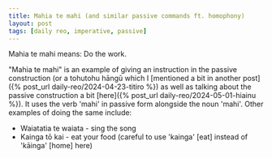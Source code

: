 ```yaml
---
title: Mahia te mahi (and similar passive commands ft. homophony)
layout: post
tags: [daily reo, imperative, passive]
---
```


Mahia te mahi means: Do the work.

"Mahia te mahi" is an example of giving an instruction in the passive construction (or a tohutohu hāngū which I [mentioned a bit in another post]({% post_url daily-reo/2024-04-23-titiro %}) as well as talking about the passive construction a bit [here]({% post_url daily-reo/2024-05-01-hiainu %}). It uses the verb 'mahi' in passive form alongside the noun 'mahi'. Other examples of doing the same include:
- Waiatatia te waiata - sing the song
- Kainga tō kai - eat your food (careful to use 'kainga' [eat] instead of 'kāinga' [home] here)